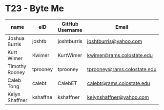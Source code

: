 # T23 - Byte Me

| name | eID | GitHub Username | Email |
|------|-----|-----------------|-------|
|Joshua Burris|joshtb|joshtburris|joshtburris@yahoo.com|
| Kurt Wimer | Kwimer | KurtWimer | kwimer@rams.colostate.edu |
| Timothy Rooney | tprooney | tprooney | tprooney@rams.colostate.edu |
| Caleb Tong | calebt | CalebET | calebt@rams.colostate.edu |
| Kelyn Shaffner | kshaffne | kshaffner | kelynshaffner@yahoo.com |
